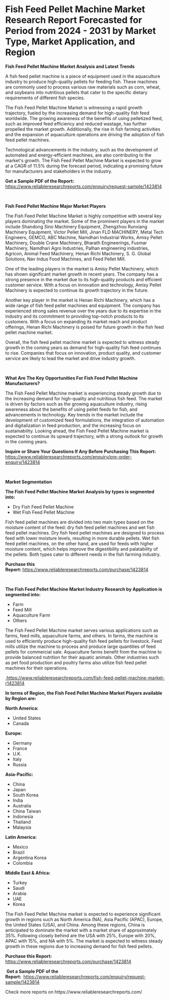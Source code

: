 <p><h1>Fish Feed Pellet Machine Market Research Report Forecasted for Period from 2024 -  2031 by Market Type, Market Application, and Region</h1></p><p><strong>Fish Feed Pellet Machine Market Analysis and Latest Trends</strong></p>
<p><p>A fish feed pellet machine is a piece of equipment used in the aquaculture industry to produce high-quality pellets for feeding fish. These machines are commonly used to process various raw materials such as corn, wheat, and soybeans into nutritious pellets that cater to the specific dietary requirements of different fish species.</p><p>The Fish Feed Pellet Machine Market is witnessing a rapid growth trajectory, fueled by the increasing demand for high-quality fish feed worldwide. The growing awareness of the benefits of using pelletized feed, such as improved feed efficiency and reduced wastage, has further propelled the market growth. Additionally, the rise in fish farming activities and the expansion of aquaculture operations are driving the adoption of fish feed pellet machines.</p><p>Technological advancements in the industry, such as the development of automated and energy-efficient machines, are also contributing to the market's growth. The Fish Feed Pellet Machine Market is expected to grow at a CAGR of 11.5% during the forecast period, indicating a promising future for manufacturers and stakeholders in the industry.</p></p>
<p><strong>Get a Sample PDF of the Report:&nbsp;</strong> <a href="https://www.reliableresearchreports.com/enquiry/request-sample/1423814">https://www.reliableresearchreports.com/enquiry/request-sample/1423814</a></p>
<p>&nbsp;</p>
<p><strong>Fish Feed Pellet Machine Major Market Players</strong></p>
<p><p>The Fish Feed Pellet Machine Market is highly competitive with several key players dominating the market. Some of the prominent players in the market include Shandong Sino Machinery Equipment, Zhengzhou Runxiang Machinery Equipment, Victor Pellet Mill, Jinan FLD MACHINERY, Metal Tech Engineers, GEMCO, ABC Machine, Namdhari Industrial Works, Amisy Pellet Machinery, Double Crane Machinery, Bharath Engineerings, Fusmar Machinery, Namdhari Agro Industries, Palhan engineering industries, Agricon, Animal Feed Machinery, Henan Richi Machinery, S. G. Global Solutions, Nav Indus Food Machines, and Feed Pellet Mill.</p><p>One of the leading players in the market is Amisy Pellet Machinery, which has shown significant market growth in recent years. The company has a strong presence in the market due to its high-quality products and efficient customer service. With a focus on innovation and technology, Amisy Pellet Machinery is expected to continue its growth trajectory in the future.</p><p>Another key player in the market is Henan Richi Machinery, which has a wide range of fish feed pellet machines and equipment. The company has experienced strong sales revenue over the years due to its expertise in the industry and its commitment to providing top-notch products to its customers. With a focus on expanding its market reach and product offerings, Henan Richi Machinery is poised for future growth in the fish feed pellet machine market.</p><p>Overall, the fish feed pellet machine market is expected to witness steady growth in the coming years as demand for high-quality fish feed continues to rise. Companies that focus on innovation, product quality, and customer service are likely to lead the market and drive industry growth.</p></p>
<p>&nbsp;</p>
<p><strong>What Are The Key Opportunities For Fish Feed Pellet Machine Manufacturers?</strong></p>
<p><p>The Fish Feed Pellet Machine market is experiencing steady growth due to the increasing demand for high-quality and nutritious fish feed. The market is driven by factors such as the growing aquaculture industry, rising awareness about the benefits of using pellet feeds for fish, and advancements in technology. Key trends in the market include the development of customized feed formulations, the integration of automation and digitalization in feed production, and the increasing focus on sustainability. Looking ahead, the Fish Feed Pellet Machine market is expected to continue its upward trajectory, with a strong outlook for growth in the coming years.</p></p>
<p><strong>Inquire or Share Your Questions If Any Before Purchasing This Report:</strong> <a href="https://www.reliableresearchreports.com/enquiry/pre-order-enquiry/1423814">https://www.reliableresearchreports.com/enquiry/pre-order-enquiry/1423814</a></p>
<p>&nbsp;</p>
<p><strong>Market Segmentation</strong></p>
<p><strong>The Fish Feed Pellet Machine Market Analysis by types is segmented into:</strong></p>
<p><ul><li>Dry Fish Feed Pellet Machine</li><li>Wet Fish Feed Pellet Machine</li></ul></p>
<p><p>Fish feed pellet machines are divided into two main types based on the moisture content of the feed: dry fish feed pellet machines and wet fish feed pellet machines. Dry fish feed pellet machines are designed to process feed with lower moisture levels, resulting in more durable pellets. Wet fish feed pellet machines, on the other hand, are used for feeds with higher moisture content, which helps improve the digestibility and palatability of the pellets. Both types cater to different needs in the fish farming industry.</p></p>
<p><strong>Purchase this Report:&nbsp;</strong><a href="https://www.reliableresearchreports.com/purchase/1423814">https://www.reliableresearchreports.com/purchase/1423814</a></p>
<p>&nbsp;</p>
<p><strong>The Fish Feed Pellet Machine Market Industry Research by Application is segmented into:</strong></p>
<p><ul><li>Farm</li><li>Feed Mill</li><li>Aquaculture Farm</li><li>Others</li></ul></p>
<p><p>The Fish Feed Pellet Machine market serves various applications such as farms, feed mills, aquaculture farms, and others. In farms, the machine is used to efficiently produce high-quality fish feed pellets for livestock. Feed mills utilize the machine to process and produce large quantities of feed pellets for commercial sale. Aquaculture farms benefit from the machine to provide balanced nutrition for their aquatic animals. Other industries such as pet food production and poultry farms also utilize fish feed pellet machines for their operations.</p></p>
<p><a href="https://www.reliableresearchreports.com/fish-feed-pellet-machine-market-r1423814">&nbsp;https://www.reliableresearchreports.com/fish-feed-pellet-machine-market-r1423814</a></p>
<p><strong>In terms of Region, the Fish Feed Pellet Machine Market Players available by Region are:</strong></p>
<p>
    <p> <strong> North America: </strong>
        <ul>
            <li>United States</li>
            <li>Canada</li>
        </ul>
        </p> 
    <p> <strong> Europe: </strong>
        <ul>
            <li>Germany</li>
            <li>France</li>
            <li>U.K.</li>
            <li>Italy</li>
            <li>Russia</li>
        </ul>
        </p> 
    <p> <strong> Asia-Pacific: </strong>
        <ul>
            <li>China</li>
            <li>Japan</li>
            <li>South Korea</li>
            <li>India</li>
            <li>Australia</li>
            <li>China Taiwan</li>
            <li>Indonesia</li>
            <li>Thailand</li>
            <li>Malaysia</li>
        </ul>
        </p> 
    <p> <strong> Latin America: </strong>
        <ul>
            <li>Mexico</li>
            <li>Brazil</li>
            <li>Argentina Korea</li>
            <li>Colombia</li>
        </ul>
        </p> 
    <p> <strong> Middle East & Africa: </strong>
        <ul>
            <li>Turkey</li>
            <li>Saudi</li>
            <li>Arabia</li>
            <li>UAE</li>
            <li>Korea</li>
        </ul>
    </p>
    </p>
<p><p>The Fish Feed Pellet Machine market is expected to experience significant growth in regions such as North America (NA), Asia Pacific (APAC), Europe, the United States (USA), and China. Among these regions, China is anticipated to dominate the market with a market share of approximately 35%. Following closely behind are the USA with 25%, Europe with 20%, APAC with 15%, and NA with 5%. The market is expected to witness steady growth in these regions due to increasing demand for fish feed pellets.</p></p>
<p><strong>Purchase this Report: </strong><a href="https://www.reliableresearchreports.com/purchase/1423814">https://www.reliableresearchreports.com/purchase/1423814</a></p>
<p>&nbsp;<strong>Get a Sample PDF of the Report:&nbsp;&nbsp;</strong><a href="https://www.reliableresearchreports.com/enquiry/request-sample/1423814">https://www.reliableresearchreports.com/enquiry/request-sample/1423814</a></p>
<p><strong></strong></p>
<p>Check more reports on https://www.reliableresearchreports.com/</p>